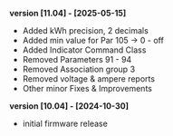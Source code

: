 
**version [11.04] - [2025-05-15]**
  - Added kWh precision, 2 decimals 
  - Added min value for Par 105 -> 0 - off
  - Added Indicator Command Class
  - Removed Parameters 91 - 94
  - Removed Association group 3
  - Removed voltage & ampere reports
  - Other minor Fixes & Improvements

**version [10.04] - [2024-10-30]**
- initial firmware release